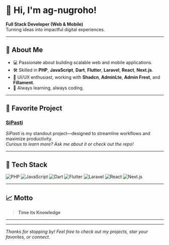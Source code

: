 # 👋 Hi, I'm ag-nugroho!

**Full Stack Developer (Web & Mobile)**  
Turning ideas into impactful digital experiences.

---

## 🚀 About Me
- 💻 Passionate about building scalable web and mobile applications.
- 🛠 Skilled in **PHP**, **JavaScript**, **Dart**, **Flutter**, **Laravel**, **React**, **Next.js**.
- 🎨 UI/UX enthusiast, working with **Shadcn**, **AdminLte**, **Admin Frest**, and **Fillament**.
- 🌱 Always learning, always coding.

---

## 🌟 Favorite Project

### [SiPasti](#)
_SiPasti_ is my standout project—designed to streamline workflows and maximize productivity.  
*Curious to learn more? Ask me about it or check out the repo!*

---

## 🧰 Tech Stack

![PHP](https://img.shields.io/badge/PHP-777BB4?style=flat&logo=php&logoColor=white)
![JavaScript](https://img.shields.io/badge/JavaScript-F7DF1E?style=flat&logo=javascript&logoColor=black)
![Dart](https://img.shields.io/badge/Dart-0175C2?style=flat&logo=dart&logoColor=white)
![Flutter](https://img.shields.io/badge/Flutter-02569B?style=flat&logo=flutter&logoColor=white)
![Laravel](https://img.shields.io/badge/Laravel-FF2D20?style=flat&logo=laravel&logoColor=white)
![React](https://img.shields.io/badge/React-20232A?style=flat&logo=react&logoColor=61DAFB)
![Next.js](https://img.shields.io/badge/Next.js-000000?style=flat&logo=nextdotjs&logoColor=white)

---

## 📈 Motto

> **Time its Knowledge**

---

<!--
## 🌐 Connect with Me

[LinkedIn](#) | [Twitter](#) | [Portfolio](#)
-->

---

_Thanks for stopping by! Feel free to check out my projects, star your favorites, or connect._
